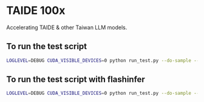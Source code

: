 # TAIDE 100x
Accelerating TAIDE &amp; other Taiwan LLM models.

## To run the test script
```bash
LOGLEVEL=DEBUG CUDA_VISIBLE_DEVICES=0 python run_test.py --do-sample --temp 0.6 --max-new-tokens 256
```

<!-- ## To run the script to install flashinfer and rotary_emb from flash-attn
```bash
chmod +x install_flashinfer.sh'
./install_flashinfer.sh
``` -->

## To run the test script with flashinfer
```bash
LOGLEVEL=DEBUG CUDA_VISIBLE_DEVICES=0 python run_test.py --do-sample --temp 0.6 --max-new-tokens 256 --mode flashinfer
```